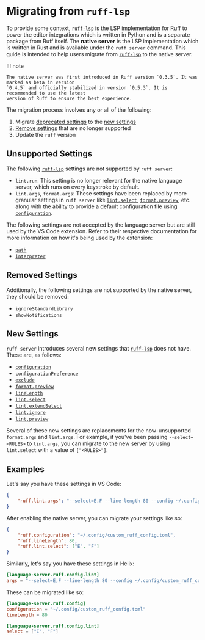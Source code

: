 # Migrating from `ruff-lsp`

To provide some context, [`ruff-lsp`](https://github.com/astral-sh/ruff-lsp) is the LSP implementation for Ruff to power the editor
integrations which is written in Python and is a separate package from Ruff itself. The **native
server** is the LSP implementation which is written in Rust and is available under the `ruff server`
command. This guide is intended to help users migrate from
[`ruff-lsp`](https://github.com/astral-sh/ruff-lsp) to the native server.

!!! note

    The native server was first introduced in Ruff version `0.3.5`. It was marked as beta in version
    `0.4.5` and officially stabilized in version `0.5.3`. It is recommended to use the latest
    version of Ruff to ensure the best experience.

The migration process involves any or all of the following:

1. Migrate [deprecated settings](#unsupported-settings) to the [new settings](#new-settings)
1. [Remove settings](#removed-settings) that are no longer supported
1. Update the `ruff` version

## Unsupported Settings

The following [`ruff-lsp`](https://github.com/astral-sh/ruff-lsp) settings are not supported by `ruff server`:

- `lint.run`: This setting is no longer relevant for the native language server, which runs on every
    keystroke by default.
- `lint.args`, `format.args`: These settings have been replaced by more granular settings in `ruff server` like [`lint.select`](settings.md#select), [`format.preview`](settings.md#format_preview),
    etc. along with the ability to provide a default configuration file using [`configuration`](settings.md#configuration).

The following settings are not accepted by the language server but are still used by the VS Code
extension. Refer to their respective documentation for more information on how it's being used by
the extension:

- [`path`](settings.md#path)
- [`interpreter`](settings.md#interpreter)

## Removed Settings

Additionally, the following settings are not supported by the native server, they should be removed:

- `ignoreStandardLibrary`
- `showNotifications`

## New Settings

`ruff server` introduces several new settings that [`ruff-lsp`](https://github.com/astral-sh/ruff-lsp) does not have. These are, as follows:

- [`configuration`](settings.md#configuration)
- [`configurationPreference`](settings.md#configurationpreference)
- [`exclude`](settings.md#exclude)
- [`format.preview`](settings.md#format_preview)
- [`lineLength`](settings.md#linelength)
- [`lint.select`](settings.md#select)
- [`lint.extendSelect`](settings.md#extendselect)
- [`lint.ignore`](settings.md#ignore)
- [`lint.preview`](settings.md#lint_preview)

Several of these new settings are replacements for the now-unsupported `format.args` and `lint.args`. For example, if
you've been passing `--select=<RULES>` to `lint.args`, you can migrate to the new server by using `lint.select` with a
value of `["<RULES>"]`.

## Examples

Let's say you have these settings in VS Code:

```json
{
    "ruff.lint.args": "--select=E,F --line-length 80 --config ~/.config/custom_ruff_config.toml"
}
```

After enabling the native server, you can migrate your settings like so:

```json
{
    "ruff.configuration": "~/.config/custom_ruff_config.toml",
    "ruff.lineLength": 80,
    "ruff.lint.select": ["E", "F"]
}
```

Similarly, let's say you have these settings in Helix:

```toml
[language-server.ruff.config.lint]
args = "--select=E,F --line-length 80 --config ~/.config/custom_ruff_config.toml"
```

These can be migrated like so:

```toml
[language-server.ruff.config]
configuration = "~/.config/custom_ruff_config.toml"
lineLength = 80

[language-server.ruff.config.lint]
select = ["E", "F"]
```
